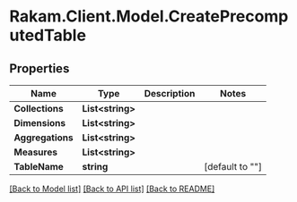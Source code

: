 # Rakam.Client.Model.CreatePrecomputedTable
## Properties

Name | Type | Description | Notes
------------ | ------------- | ------------- | -------------
**Collections** | **List&lt;string&gt;** |  | 
**Dimensions** | **List&lt;string&gt;** |  | 
**Aggregations** | **List&lt;string&gt;** |  | 
**Measures** | **List&lt;string&gt;** |  | 
**TableName** | **string** |  | [default to ""]

[[Back to Model list]](../README.md#documentation-for-models) [[Back to API list]](../README.md#documentation-for-api-endpoints) [[Back to README]](../README.md)

